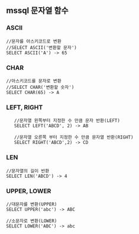 ## mssql 문자열 함수

### ASCII

    //문자를 아스키코드로 변환
    //SELECT ASCII('변환할 문자')
    SELECT ASCII('A') -> 65
    
### CHAR

    //아스키코드를 문자로 변환
    //SELECT CHAR('변환할 숫자')
    SELECT CHAR(65) -> A
   
### LEFT, RIGHT

       //문자열 왼쪽부터 지정한 수 만큼 문자 반환(LEFT)
       SELECT LEFT('ABCD', 2) -> AB

       //문자열 오른쪽 부터 지정한 수 만큼 문자열 반환(RIGHT)
       SELECT RIGHT('ABCD',2) -> CD
   
### LEN

    //문자열의 길이 반환
    SELECT LEN('ABCD') -> 4
    
### UPPER, LOWER
    
    //대문자를 변환(UPPER)
    SELECT UPPER('abc') -> ABC
    
    //소문자로 변환(LOWER)
    SELECT LOWER('ABC') -> abc
    
    
